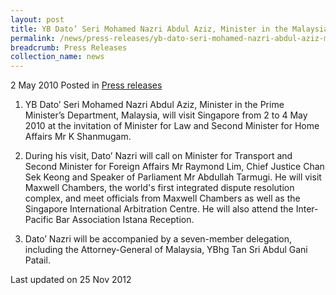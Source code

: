 ```yaml
---
layout: post
title: YB Dato’ Seri Mohamed Nazri Abdul Aziz, Minister in the Malaysian Prime Minister’s Department, visits Singapore
permalink: /news/press-releases/yb-dato-seri-mohamed-nazri-abdul-aziz-minister-in-the-malaysian-prime-minister-s-department
breadcrumb: Press Releases
collection_name: news
---
```



2 May 2010 Posted in [Press releases](/news/press-releases)


1. YB Dato’ Seri Mohamed Nazri Abdul Aziz, Minister in the Prime Minister’s Department, Malaysia, will visit Singapore from 2 to 4 May 2010 at the invitation of Minister for Law and Second Minister for Home Affairs Mr K Shanmugam.

2. During his visit, Dato’ Nazri will call on Minister for Transport and Second Minister for Foreign Affairs Mr Raymond Lim, Chief Justice Chan Sek Keong and Speaker of Parliament Mr Abdullah Tarmugi. He will visit Maxwell Chambers, the world's first integrated dispute resolution complex, and meet officials from Maxwell Chambers as well as the Singapore International Arbitration Centre. He will also attend the Inter-Pacific Bar Association Istana Reception.

3. Dato’ Nazri will be accompanied by a seven-member delegation, including the Attorney-General of Malaysia, YBhg Tan Sri Abdul Gani Patail.



<p class="right-side-updated">Last updated on 25 Nov 2012</p>
